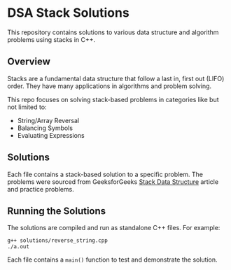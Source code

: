 # DSA Stack Solutions

This repository contains solutions to various data structure and algorithm problems using stacks in C++.

## Overview

Stacks are a fundamental data structure that follow a last in, first out (LIFO) order. They have many applications in algorithms and problem solving.

This repo focuses on solving stack-based problems in categories like but not limited to:

- String/Array Reversal
- Balancing Symbols 
- Evaluating Expressions

## Solutions

Each file contains a stack-based solution to a specific problem. The problems were sourced from GeeksforGeeks [Stack Data Structure](https://www.geeksforgeeks.org/stack-data-structure/?ref=lbp) article and practice problems.

## Running the Solutions

The solutions are compiled and run as standalone C++ files. For example:

```
g++ solutions/reverse_string.cpp
./a.out
```

Each file contains a `main()` function to test and demonstrate the solution.
